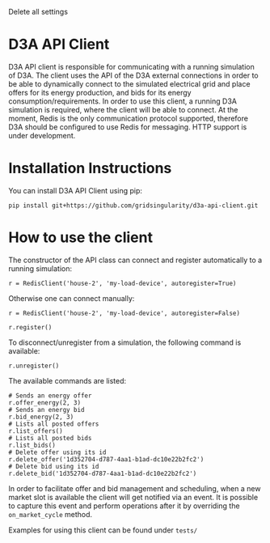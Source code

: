 Delete all settings 
# D3A API Client

D3A API client is responsible for communicating with a running simulation of D3A. The client uses the API of the D3A external connections in order to be able to dynamically connect to the simulated electrical grid and place offers for its energy production, and bids for its energy consumption/requirements.
In order to use this client, a running D3A simulation is required, where the client will be able to connect. At the moment, Redis is the only communication protocol supported, therefore D3A should be configured to use Redis for messaging. HTTP support is under development.


# Installation Instructions

You can install D3A API Client using pip:

```pip install git+https://github.com/gridsingularity/d3a-api-client.git```


# How to use the client

The constructor of the API class can connect and register automatically to a running simulation:


```
r = RedisClient('house-2', 'my-load-device', autoregister=True)
```

Otherwise one can connect manually:

```
r = RedisClient('house-2', 'my-load-device', autoregister=False)

r.register()
```

To disconnect/unregister from a simulation, the following command is available:


```
r.unregister()
```

The available commands are listed:

```
# Sends an energy offer
r.offer_energy(2, 3)
# Sends an energy bid
r.bid_energy(2, 3)
# Lists all posted offers
r.list_offers()
# Lists all posted bids
r.list_bids()
# Delete offer using its id
r.delete_offer('1d352704-d787-4aa1-b1ad-dc10e22b2fc2')
# Delete bid using its id
r.delete_bid('1d352704-d787-4aa1-b1ad-dc10e22b2fc2')
```

In order to facilitate offer and bid management and scheduling, when a new market slot is available the client will get notified via an event. It is possible to capture this event and perform operations after it by overriding the `on_market_cycle` method.

Examples for using this client can be found under `tests/`
